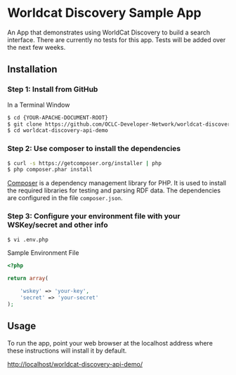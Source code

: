 # Worldcat Discovery Sample App

An App that demonstrates using WorldCat Discovery to build a search interface. There are currently no tests for this app. Tests will be added over the next few weeks.

## Installation

### Step 1: Install from GitHub

In a Terminal Window

```bash
$ cd {YOUR-APACHE-DOCUMENT-ROOT}
$ git clone https://github.com/OCLC-Developer-Network/worldcat-discovery-api-demo.git
$ cd worldcat-discovery-api-demo
```

### Step 2: Use composer to install the dependencies

```bash
$ curl -s https://getcomposer.org/installer | php
$ php composer.phar install
```

[Composer](https://getcomposer.org/doc/00-intro.md) is a dependency management library for PHP. It is used to install the required libraries for testing and parsing RDF data. The dependencies are configured in the file `composer.json`.

### Step 3: Configure your environment file with your WSKey/secret and other info

```bash
$ vi .env.php
```
Sample Environment File
```php
<?php

return array(

    'wskey' => 'your-key',
    'secret' => 'your-secret'
);
```
## Usage

To run the app, point your web browser at the localhost address where these instructions will install it by default. 

[http://localhost/worldcat-discovery-api-demo/](http://localhost/worldcat-discovery-api-demo/)
